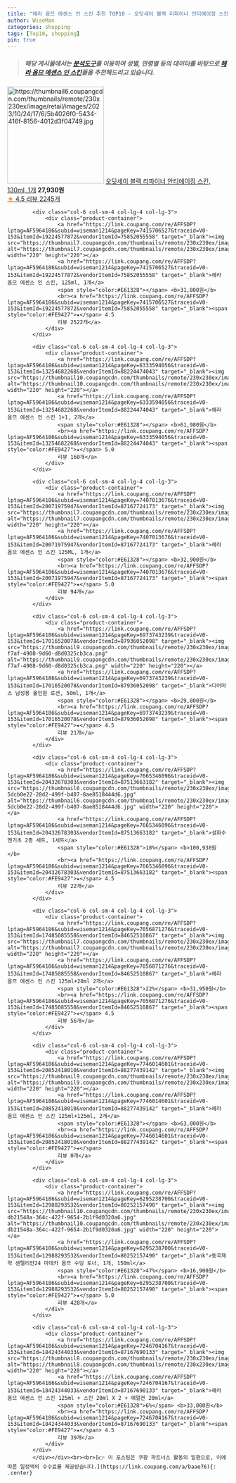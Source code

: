 ```yaml
---
title: "헤라 옴므 에센스 인 스킨 추천 TOP10 - 오딧세이 블랙 리파이너 안티에이징 스킨, 130ml, 1개"
author: WiseMan
categories: shopping
tags: [Top10, shopping]
pin: true
---
```


> ##### 해당 게시물에서는 [**분석도구**](https://itemscout.io/)를 이용하여 **성별**, **연령별** 등의 데이터를 바탕으로 [**헤라 옴므 에센스 인 스킨**](https://link.coupang.com/a/baae76)들을 추천해드리고 있습니다.
<div class="container"><div class="row">
            <div class="col-6 col-sm-4 col-lg-4 col-lg-3">
                <div class="product-container">
                    <a href="https://link.coupang.com/re/AFFSDP?lptag=AF5964186&subid=wiseman1214&pageKey=6778598236&traceid=V0-153&itemId=15933994170&vendorItemId=87553513682" target="_blank"><img src="https://thumbnail6.coupangcdn.com/thumbnails/remote/230x230ex/image/retail/images/2023/10/24/17/6/5b4026f0-5434-416f-8156-4012d3f04749.jpg" alt="https://thumbnail6.coupangcdn.com/thumbnails/remote/230x230ex/image/retail/images/2023/10/24/17/6/5b4026f0-5434-416f-8156-4012d3f04749.jpg" width="220" height="220"></a>
                    <a href="https://link.coupang.com/re/AFFSDP?lptag=AF5964186&subid=wiseman1214&pageKey=6778598236&traceid=V0-153&itemId=15933994170&vendorItemId=87553513682" target="_blank">오딧세이 블랙 리파이너 안티에이징 스킨, 130ml, 1개</a>
                    <span style="color:#E61328"></span> <b>27,930원</b>
                    <br><a href="https://link.coupang.com/re/AFFSDP?lptag=AF5964186&subid=wiseman1214&pageKey=6778598236&traceid=V0-153&itemId=15933994170&vendorItemId=87553513682" target="_blank"><span style="color:#FE9427">★</span> 4.5
                    리뷰 2245개</a>
                </div>
            </div>
            
            <div class="col-6 col-sm-4 col-lg-4 col-lg-3">
                <div class="product-container">
                    <a href="https://link.coupang.com/re/AFFSDP?lptag=AF5964186&subid=wiseman1214&pageKey=7415706527&traceid=V0-153&itemId=19224577872&vendorItemId=75852055558" target="_blank"><img src="https://thumbnail7.coupangcdn.com/thumbnails/remote/230x230ex/image/vendor_inventory/fce9/d133f7132a2a9f0ba42551ab774458bfadece3b57156afd7ee29b6f0dc7f.jpg" alt="https://thumbnail7.coupangcdn.com/thumbnails/remote/230x230ex/image/vendor_inventory/fce9/d133f7132a2a9f0ba42551ab774458bfadece3b57156afd7ee29b6f0dc7f.jpg" width="220" height="220"></a>
                    <a href="https://link.coupang.com/re/AFFSDP?lptag=AF5964186&subid=wiseman1214&pageKey=7415706527&traceid=V0-153&itemId=19224577872&vendorItemId=75852055558" target="_blank">헤라 옴므 에센스 인 스킨, 125ml, 1개</a>
                    <span style="color:#E61328"></span> <b>31,800원</b>
                    <br><a href="https://link.coupang.com/re/AFFSDP?lptag=AF5964186&subid=wiseman1214&pageKey=7415706527&traceid=V0-153&itemId=19224577872&vendorItemId=75852055558" target="_blank"><span style="color:#FE9427">★</span> 4.5
                    리뷰 2522개</a>
                </div>
            </div>
            
            <div class="col-6 col-sm-4 col-lg-4 col-lg-3">
                <div class="product-container">
                    <a href="https://link.coupang.com/re/AFFSDP?lptag=AF5964186&subid=wiseman1214&pageKey=6333594056&traceid=V0-153&itemId=13254682268&vendorItemId=88224474043" target="_blank"><img src="https://thumbnail10.coupangcdn.com/thumbnails/remote/230x230ex/image/vendor_inventory/63fa/fc098fca5c3956b755b851a0f2fe231e724d8028d46b307bee5b25783b4d.png" alt="https://thumbnail10.coupangcdn.com/thumbnails/remote/230x230ex/image/vendor_inventory/63fa/fc098fca5c3956b755b851a0f2fe231e724d8028d46b307bee5b25783b4d.png" width="220" height="220"></a>
                    <a href="https://link.coupang.com/re/AFFSDP?lptag=AF5964186&subid=wiseman1214&pageKey=6333594056&traceid=V0-153&itemId=13254682268&vendorItemId=88224474043" target="_blank">헤라 옴므 에센스 인 스킨 1+1, 2개</a>
                    <span style="color:#E61328"></span> <b>61,980원</b>
                    <br><a href="https://link.coupang.com/re/AFFSDP?lptag=AF5964186&subid=wiseman1214&pageKey=6333594056&traceid=V0-153&itemId=13254682268&vendorItemId=88224474043" target="_blank"><span style="color:#FE9427">★</span> 5.0
                    리뷰 160개</a>
                </div>
            </div>
            
            <div class="col-6 col-sm-4 col-lg-4 col-lg-3">
                <div class="product-container">
                    <a href="https://link.coupang.com/re/AFFSDP?lptag=AF5964186&subid=wiseman1214&pageKey=7407013676&traceid=V0-153&itemId=20071975947&vendorItemId=87167724173" target="_blank"><img src="https://thumbnail7.coupangcdn.com/thumbnails/remote/230x230ex/image/vendor_inventory/fce9/d133f7132a2a9f0ba42551ab774458bfadece3b57156afd7ee29b6f0dc7f.jpg" alt="https://thumbnail7.coupangcdn.com/thumbnails/remote/230x230ex/image/vendor_inventory/fce9/d133f7132a2a9f0ba42551ab774458bfadece3b57156afd7ee29b6f0dc7f.jpg" width="220" height="220"></a>
                    <a href="https://link.coupang.com/re/AFFSDP?lptag=AF5964186&subid=wiseman1214&pageKey=7407013676&traceid=V0-153&itemId=20071975947&vendorItemId=87167724173" target="_blank">헤라 옴므 에센스 인 스킨 125ML, 1개</a>
                    <span style="color:#E61328"></span> <b>32,900원</b>
                    <br><a href="https://link.coupang.com/re/AFFSDP?lptag=AF5964186&subid=wiseman1214&pageKey=7407013676&traceid=V0-153&itemId=20071975947&vendorItemId=87167724173" target="_blank"><span style="color:#FE9427">★</span> 5.0
                    리뷰 94개</a>
                </div>
            </div>
            
            <div class="col-6 col-sm-4 col-lg-4 col-lg-3">
                <div class="product-container">
                    <a href="https://link.coupang.com/re/AFFSDP?lptag=AF5964186&subid=wiseman1214&pageKey=6973743239&traceid=V0-153&itemId=17016520078&vendorItemId=87936052098" target="_blank"><img src="https://thumbnail9.coupangcdn.com/thumbnails/remote/230x230ex/image/retail/images/2023/11/30/18/1/a0856f03-f7af-4908-9d60-d8d0325cb3ca.png" alt="https://thumbnail9.coupangcdn.com/thumbnails/remote/230x230ex/image/retail/images/2023/11/30/18/1/a0856f03-f7af-4908-9d60-d8d0325cb3ca.png" width="220" height="220"></a>
                    <a href="https://link.coupang.com/re/AFFSDP?lptag=AF5964186&subid=wiseman1214&pageKey=6973743239&traceid=V0-153&itemId=17016520078&vendorItemId=87936052098" target="_blank">디어마스 남성용 올인원 로션, 50ml, 1개</a>
                    <span style="color:#E61328"></span> <b>29,800원</b>
                    <br><a href="https://link.coupang.com/re/AFFSDP?lptag=AF5964186&subid=wiseman1214&pageKey=6973743239&traceid=V0-153&itemId=17016520078&vendorItemId=87936052098" target="_blank"><span style="color:#FE9427">★</span> 4.5
                    리뷰 21개</a>
                </div>
            </div>
            
            <div class="col-6 col-sm-4 col-lg-4 col-lg-3">
                <div class="product-container">
                    <a href="https://link.coupang.com/re/AFFSDP?lptag=AF5964186&subid=wiseman1214&pageKey=7665346096&traceid=V0-153&itemId=20432678303&vendorItemId=87513663182" target="_blank"><img src="https://thumbnail6.coupangcdn.com/thumbnails/remote/230x230ex/image/retail/images/718912388535019-5dcb0e22-28d2-499f-b407-8ae8518444d6.jpg" alt="https://thumbnail6.coupangcdn.com/thumbnails/remote/230x230ex/image/retail/images/718912388535019-5dcb0e22-28d2-499f-b407-8ae8518444d6.jpg" width="220" height="220"></a>
                    <a href="https://link.coupang.com/re/AFFSDP?lptag=AF5964186&subid=wiseman1214&pageKey=7665346096&traceid=V0-153&itemId=20432678303&vendorItemId=87513663182" target="_blank">설화수 맨기초 2종 세트, 1세트</a>
                    <span style="color:#E61328">18%</span> <b>100,930원</b>
                    <br><a href="https://link.coupang.com/re/AFFSDP?lptag=AF5964186&subid=wiseman1214&pageKey=7665346096&traceid=V0-153&itemId=20432678303&vendorItemId=87513663182" target="_blank"><span style="color:#FE9427">★</span> 4.5
                    리뷰 22개</a>
                </div>
            </div>
            
            <div class="col-6 col-sm-4 col-lg-4 col-lg-3">
                <div class="product-container">
                    <a href="https://link.coupang.com/re/AFFSDP?lptag=AF5964186&subid=wiseman1214&pageKey=7056871276&traceid=V0-153&itemId=17485085558&vendorItemId=84652510867" target="_blank"><img src="https://thumbnail7.coupangcdn.com/thumbnails/remote/230x230ex/image/vendor_inventory/da9e/9a12f8dbcef473fd09c6fb67ad6c138ed90f7ffbdb9c96cffc7f1ed173b5.jpg" alt="https://thumbnail7.coupangcdn.com/thumbnails/remote/230x230ex/image/vendor_inventory/da9e/9a12f8dbcef473fd09c6fb67ad6c138ed90f7ffbdb9c96cffc7f1ed173b5.jpg" width="220" height="220"></a>
                    <a href="https://link.coupang.com/re/AFFSDP?lptag=AF5964186&subid=wiseman1214&pageKey=7056871276&traceid=V0-153&itemId=17485085558&vendorItemId=84652510867" target="_blank">헤라 옴므 에센스 인 스킨 125ml+20ml 2개</a>
                    <span style="color:#E61328">22%</span> <b>31,950원</b>
                    <br><a href="https://link.coupang.com/re/AFFSDP?lptag=AF5964186&subid=wiseman1214&pageKey=7056871276&traceid=V0-153&itemId=17485085558&vendorItemId=84652510867" target="_blank"><span style="color:#FE9427">★</span> 4.5
                    리뷰 56개</a>
                </div>
            </div>
            
            <div class="col-6 col-sm-4 col-lg-4 col-lg-3">
                <div class="product-container">
                    <a href="https://link.coupang.com/re/AFFSDP?lptag=AF5964186&subid=wiseman1214&pageKey=7746014601&traceid=V0-153&itemId=20852418010&vendorItemId=88277439142" target="_blank"><img src="https://thumbnail9.coupangcdn.com/thumbnails/remote/230x230ex/image/vendor_inventory/0a58/decc23174f5babe4a3bfb0a7ef877a955c2339924d416c46e614d7cac698.jpg" alt="https://thumbnail9.coupangcdn.com/thumbnails/remote/230x230ex/image/vendor_inventory/0a58/decc23174f5babe4a3bfb0a7ef877a955c2339924d416c46e614d7cac698.jpg" width="220" height="220"></a>
                    <a href="https://link.coupang.com/re/AFFSDP?lptag=AF5964186&subid=wiseman1214&pageKey=7746014601&traceid=V0-153&itemId=20852418010&vendorItemId=88277439142" target="_blank">헤라 옴므 에센스 인 스킨 125ml+125ml, 2개</a>
                    <span style="color:#E61328"></span> <b>63,000원</b>
                    <br><a href="https://link.coupang.com/re/AFFSDP?lptag=AF5964186&subid=wiseman1214&pageKey=7746014601&traceid=V0-153&itemId=20852418010&vendorItemId=88277439142" target="_blank"><span style="color:#FE9427">★</span> 
                    리뷰 0개</a>
                </div>
            </div>
            
            <div class="col-6 col-sm-4 col-lg-4 col-lg-3">
                <div class="product-container">
                    <a href="https://link.coupang.com/re/AFFSDP?lptag=AF5964186&subid=wiseman1214&pageKey=6295238700&traceid=V0-153&itemId=12988293532&vendorItemId=80252157490" target="_blank"><img src="https://thumbnail10.coupangcdn.com/thumbnails/remote/230x230ex/image/retail/images/5308014592825223-db21548a-364c-422f-9654-2b1f9d0320a6.jpg" alt="https://thumbnail10.coupangcdn.com/thumbnails/remote/230x230ex/image/retail/images/5308014592825223-db21548a-364c-422f-9654-2b1f9d0320a6.jpg" width="220" height="220"></a>
                    <a href="https://link.coupang.com/re/AFFSDP?lptag=AF5964186&subid=wiseman1214&pageKey=6295238700&traceid=V0-153&itemId=12988293532&vendorItemId=80252157490" target="_blank">동국제약 센텔리안24 마데카 옴므 수딩 토너, 1개, 150ml</a>
                    <span style="color:#E61328">47%</span> <b>16,900원</b>
                    <br><a href="https://link.coupang.com/re/AFFSDP?lptag=AF5964186&subid=wiseman1214&pageKey=6295238700&traceid=V0-153&itemId=12988293532&vendorItemId=80252157490" target="_blank"><span style="color:#FE9427">★</span> 5.0
                    리뷰 428개</a>
                </div>
            </div>
            
            <div class="col-6 col-sm-4 col-lg-4 col-lg-3">
                <div class="product-container">
                    <a href="https://link.coupang.com/re/AFFSDP?lptag=AF5964186&subid=wiseman1214&pageKey=7246704167&traceid=V0-153&itemId=18424344033&vendorItemId=87167690133" target="_blank"><img src="https://thumbnail8.coupangcdn.com/thumbnails/remote/230x230ex/image/vendor_inventory/c8dd/0ab0f035ba8b81f9f28a1cf4caf939794e8f3a9158bbd09f91f816a4d217.jpg" alt="https://thumbnail8.coupangcdn.com/thumbnails/remote/230x230ex/image/vendor_inventory/c8dd/0ab0f035ba8b81f9f28a1cf4caf939794e8f3a9158bbd09f91f816a4d217.jpg" width="220" height="220"></a>
                    <a href="https://link.coupang.com/re/AFFSDP?lptag=AF5964186&subid=wiseman1214&pageKey=7246704167&traceid=V0-153&itemId=18424344033&vendorItemId=87167690133" target="_blank">헤라 옴므 에센스 인 스킨 125ml + 스킨 20ml X 2 + 에멀젼 20ml</a>
                    <span style="color:#E61328">6%</span> <b>33,000원</b>
                    <br><a href="https://link.coupang.com/re/AFFSDP?lptag=AF5964186&subid=wiseman1214&pageKey=7246704167&traceid=V0-153&itemId=18424344033&vendorItemId=87167690133" target="_blank"><span style="color:#FE9427">★</span> 4.5
                    리뷰 39개</a>
                </div>
            </div>
            </div></div><br><br>[👉 이 포스팅은 쿠팡 파트너스 활동의 일환으로, 이에 따른 일정액의 수수료를 제공받습니다.](https://link.coupang.com/a/baae76){: .center}